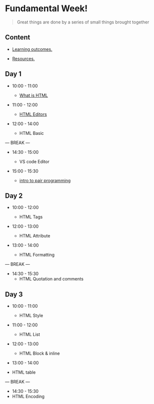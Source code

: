 
# Fundamental Week!

> Great things are done by a series of small things brought together

  

## Content

  

- [Learning outcomes.](./learning-outcomes.md)

- [Resources.](./resources.md)

  

  

## Day 1

  

- 10:00 - 11:00

  -  [What is HTML](./WhatIsHTMl.md)

- 11:00 - 12:00
  - [HTML Editors](./HTMLEditor.md)

- 12:00 - 14:00
  - HTML Basic

— BREAK —

- 14:30 - 15:00
  - VS code Editor

- 15:00 - 15:30
  - [intro to pair programming](https://blog.developer.atlassian.com/try-pair-programming/)


## Day 2
 
- 10:00 - 12:00

  -  HTML Tags 

- 12:00 - 13:00
  - HTML Attribute 

- 13:00 - 14:00
  - HTML Formatting 

— BREAK —

- 14:30 - 15:30
  - HTML Quotation and comments  



## Day 3

- 10:00 - 11:00

  -  HTML Style

- 11:00 - 12:00
  - HTML List

- 12:00 - 13:00
  - HTML Block & inline

 - 13:00 - 14:00
  - HTML table

— BREAK —

 - 14:30 - 15:30
  - HTML Encoding 




  







